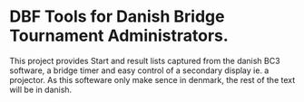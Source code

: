 # DBF Tools for Danish Bridge Tournament Administrators.
This project provides Start and result lists captured from the danish BC3 software, a bridge timer and easy control of a secondary display ie. a projector.
As this softeware only make sence in denmark, the rest of the text will be in danish. 
